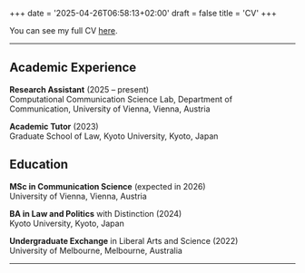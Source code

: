 +++
date = '2025-04-26T06:58:13+02:00'
draft = false
title = 'CV'
+++

You can see my full CV [here](DaisukeNakamura_SimpleCV.pdf).

---

## Academic Experience

**Research Assistant** (2025 – present)  
Computational Communication Science Lab, Department of Communication, University of Vienna, Vienna, Austria

**Academic Tutor** (2023)  
Graduate School of Law, Kyoto University, Kyoto, Japan


## Education

**MSc in Communication Science** (expected in 2026)  
University of Vienna, Vienna, Austria

**BA in Law and Politics** with Distinction (2024)  
Kyoto University, Kyoto, Japan

**Undergraduate Exchange** in Liberal Arts and Science (2022)  
University of Melbourne, Melbourne, Australia


---